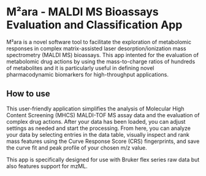 # M²ara - MALDI MS Bioassays Evaluation and Classification App

M²ara is a novel software tool to facilitate the exploration of metabolomic responses in complex matrix-assisted laser desorption/ionization mass spectrometry (MALDI MS) bioassays. This app intented for the evaluation of metabolomic drug actions by using the mass-to-charge ratios of hundreds of metabolites and it is particularly useful in defining novel pharmacodynamic biomarkers for high-throughput applications.

## How to use

This user-friendly application simplifies the analysis of Molecular High Content Screening (MHCS) MALDI-TOF MS assay data and the evaluation of complex drug actions. After your data has been loaded, you can adjust settings as needed and start the processing. From here, you can analyze your data by selecting entries in the data table, visually inspect and rank mass features using the Curve Response Score (CRS) fingerprints, and save the curve fit and peak profile of your chosen m/z value. 

This app is specifically designed for use with Bruker flex series raw data but also features support for mzML.
